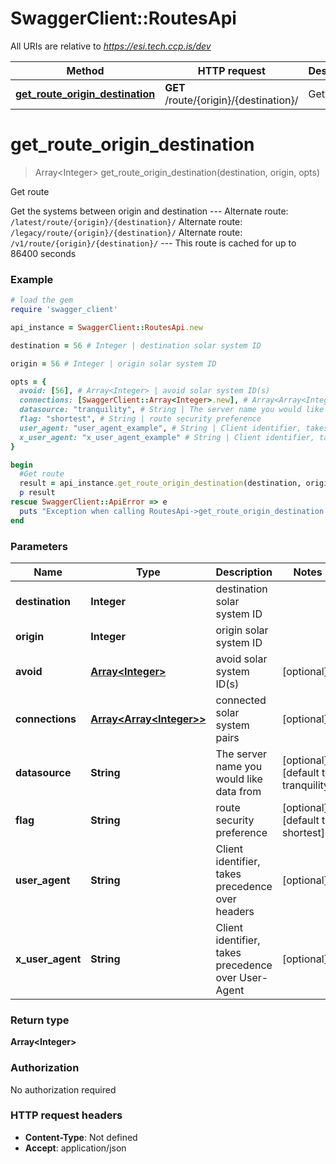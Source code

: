 # SwaggerClient::RoutesApi

All URIs are relative to *https://esi.tech.ccp.is/dev*

Method | HTTP request | Description
------------- | ------------- | -------------
[**get_route_origin_destination**](RoutesApi.md#get_route_origin_destination) | **GET** /route/{origin}/{destination}/ | Get route


# **get_route_origin_destination**
> Array&lt;Integer&gt; get_route_origin_destination(destination, origin, opts)

Get route

Get the systems between origin and destination  ---  Alternate route: `/latest/route/{origin}/{destination}/`  Alternate route: `/legacy/route/{origin}/{destination}/`  Alternate route: `/v1/route/{origin}/{destination}/`   ---  This route is cached for up to 86400 seconds

### Example
```ruby
# load the gem
require 'swagger_client'

api_instance = SwaggerClient::RoutesApi.new

destination = 56 # Integer | destination solar system ID

origin = 56 # Integer | origin solar system ID

opts = { 
  avoid: [56], # Array<Integer> | avoid solar system ID(s)
  connections: [SwaggerClient::Array<Integer>.new], # Array<Array<Integer>> | connected solar system pairs
  datasource: "tranquility", # String | The server name you would like data from
  flag: "shortest", # String | route security preference
  user_agent: "user_agent_example", # String | Client identifier, takes precedence over headers
  x_user_agent: "x_user_agent_example" # String | Client identifier, takes precedence over User-Agent
}

begin
  #Get route
  result = api_instance.get_route_origin_destination(destination, origin, opts)
  p result
rescue SwaggerClient::ApiError => e
  puts "Exception when calling RoutesApi->get_route_origin_destination: #{e}"
end
```

### Parameters

Name | Type | Description  | Notes
------------- | ------------- | ------------- | -------------
 **destination** | **Integer**| destination solar system ID | 
 **origin** | **Integer**| origin solar system ID | 
 **avoid** | [**Array&lt;Integer&gt;**](Integer.md)| avoid solar system ID(s) | [optional] 
 **connections** | [**Array&lt;Array&lt;Integer&gt;&gt;**](Array&lt;Integer&gt;.md)| connected solar system pairs | [optional] 
 **datasource** | **String**| The server name you would like data from | [optional] [default to tranquility]
 **flag** | **String**| route security preference | [optional] [default to shortest]
 **user_agent** | **String**| Client identifier, takes precedence over headers | [optional] 
 **x_user_agent** | **String**| Client identifier, takes precedence over User-Agent | [optional] 

### Return type

**Array&lt;Integer&gt;**

### Authorization

No authorization required

### HTTP request headers

 - **Content-Type**: Not defined
 - **Accept**: application/json



